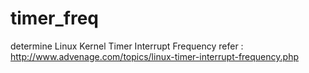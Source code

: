 # timer_freq
determine Linux Kernel Timer Interrupt Frequency
refer : http://www.advenage.com/topics/linux-timer-interrupt-frequency.php

